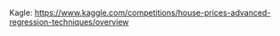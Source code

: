 Kagle: 
https://www.kaggle.com/competitions/house-prices-advanced-regression-techniques/overview













